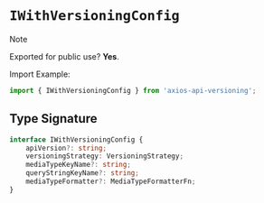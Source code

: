 # `IWithVersioningConfig`

> [!NOTE]
> Exported for public use? **Yes**.
> 
> Import Example: 
> ```typescript
> import { IWithVersioningConfig } from 'axios-api-versioning';
> ```

## Type Signature

```typescript
interface IWithVersioningConfig {
    apiVersion?: string;
    versioningStrategy: VersioningStrategy;
    mediaTypeKeyName?: string;
    queryStringKeyName?: string;
    mediaTypeFormatter?: MediaTypeFormatterFn;
}
```